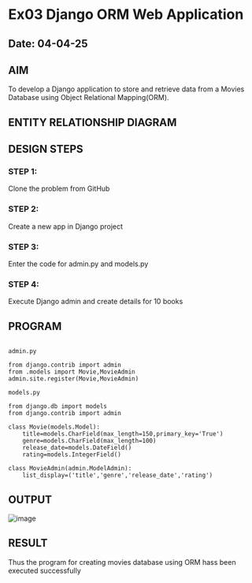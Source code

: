 # Ex03 Django ORM Web Application
## Date: 04-04-25

## AIM
To develop a Django application to store and retrieve data from a Movies Database using Object Relational Mapping(ORM).

## ENTITY RELATIONSHIP DIAGRAM



## DESIGN STEPS

### STEP 1:
Clone the problem from GitHub

### STEP 2:
Create a new app in Django project

### STEP 3:
Enter the code for admin.py and models.py

### STEP 4:
Execute Django admin and create details for 10 books

## PROGRAM
```

admin.py

from django.contrib import admin
from .models import Movie,MovieAdmin
admin.site.register(Movie,MovieAdmin)

models.py

from django.db import models
from django.contrib import admin

class Movie(models.Model):
    title=models.CharField(max_length=150,primary_key='True')
    genre=models.CharField(max_length=100)
    release_date=models.DateField()
    rating=models.IntegerField()
    
class MovieAdmin(admin.ModelAdmin):
    list_display=('title','genre','release_date','rating')

```


## OUTPUT

![image](https://github.com/user-attachments/assets/2702ebe7-4e29-461d-8208-683c4dd6480b)


## RESULT
Thus the program for creating movies database using ORM hass been executed successfully
